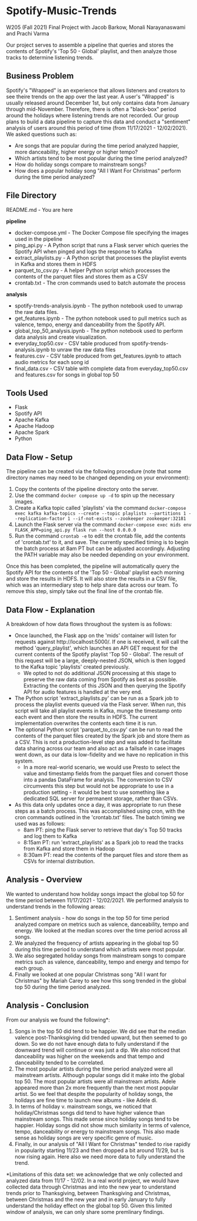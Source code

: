 # Spotify-Music-Trends

W205 (Fall 2021) Final Project with Jacob Barkow, Monali Narayanaswami and Prachi Varma

Our project serves to assemble a pipeline that queries and stores the contents of Spotify's 'Top 50 - Global' playlist, and then analyze those tracks to determine listening trends.

## Business Problem

Spotify's "Wrapped" is an experience that allows listeners and creators to see theire trends on the app over the last year. A user's "Wrapped" is usually released around December 1st, but only contains data from January through mid-November. Therefore, there is often a "black-box" period around the holidays where listening trends are not recorded. Our group plans to build a data pipeline to capture this data and conduct a "sentiment" analysis of users around this period of time (from 11/17/2021 - 12/02/2021). We asked questions such as:
 * Are songs that are popular during the time period analyzed happier, more danceability, higher energy or higher tempo?
 * Which artists tend to be most popular during the time period analyzed?
 * How do holiday songs compare to mainstream songs?
 * How does a popular holiday song "All I Want For Christmas" perform during the time period analyzed?

## File Directory

README.md - You are here

**pipeline**
- docker-compose.yml - The Docker Compose file specifying the images used in the pipeline
- ping_api.py - A Python script that runs a Flask server which queries the Spotify API when pinged and logs the response to Kafka
- extract_playlists.py - A Python script that processes the playlist events in Kafka and stores them in HDFS
- parquet_to_csv.py - A helper Python script which processes the contents of the parquet files and stores them as a CSV
- crontab.txt - The cron commands used to batch automate the process

**analysis**
- spotify-trends-analysis.ipynb - The python notebook used to unwrap the raw data files.
- get_features.ipynb - The python notebook used to pull metrics such as valence, tempo, energy and danceability from the Spotify API.
- global_top_50_analysis.ipynb - The python notebook used to perform data analysis and create visualization.
- everyday_top50.csv - CSV table produced from spotify-trends-analysis.ipynb to unraw the raw data files
- features.csv - CSV table produced from get_features.ipynb to attach audio metrics for each song id
- final_data.csv - CSV table with complete data from everyday_top50.csv and features.csv for songs in global top 50

## Tools Used

- Flask
- Spotify API
- Apache Kafka
- Apache Hadoop
- Apache Spark
- Python

## Data Flow - Setup

The pipeline can be created via the following procedure (note that some directory names may need to be changed depending on your environment):

1. Copy the contents of the pipeline directory onto the server.
2. Use the command `docker compose up -d` to spin up the necessary images. 
3. Create a Kafka topic called 'playlists' via the command `docker-compose exec kafka kafka-topics --create --topic playlists --partitions 1 --replication-factor 1 --if-not-exists --zookeeper zookeeper:32181`
4. Launch the Flask server via the command `docker-compose exec mids env FLASK_APP=ping_api.py flask run --host 0.0.0.0`
5. Run the command `crontab -e` to edit the crontab file, add the contents of 'crontab.txt' to it, and save. The currently specified timing is to begin the batch process at 8am PT but can be adjusted accordingly. Adjusting the PATH variable may also be needed depending on your environment.

Once this has been completed, the pipeline will automatically query the Spotify API for the contents of the 'Top 50 - Global' playlist each morning and store the results in HDFS. It will also store the results in a CSV file, which was an intermediary step to help share data across our team. To remove this step, simply take out the final line of the crontab file.

## Data Flow - Explanation

A breakdown of how data flows throughout the system is as follows:

- Once launched, the Flask app on the 'mids' container will listen for requests against http://localhost:5000/. If one is received, it will call the method 'query_playlist', which launches an API GET request for the current contents of the Spotify playlist 'Top 50 - Global'. The result of this request will be a large, deeply-nested JSON, which is then logged to the Kafka topic 'playlists' created previously.
    - We opted to not do additional JSON processing at this stage to preserve the raw data coming from Spotify as best as possible. Extracting the contents of this JSON and then querying the Spotify API for audio features is handled at the very end.
- The Python script 'extract_playlists.py' can be run as a Spark job to process the playlist events queued via the Flask server. When run, this script will take all playlist events in Kafka, munge the timestamp onto each event and then store the results in HDFS. The current implementation overwrites the contents each time it is run.
- The optional Python script 'parquet_to_csv.py' can be run to read the contents of the parquet files created by the Spark job and store them as a CSV. This is not a production-level step and was added to facilitate data sharing across our team and also act as a failsafe in case images went down, as our data is low-fidelity and we have no replication in this system.
    - In a more real-world scenario, we would use Presto to select the value and timestamp fields from the parquet files and convert those into a pandas DataFrame for analysis. The conversion to CSV circumvents this step but would not be appropriate to use in a production setting - it would be best to use something like a dedicated SQL server for permanent storage, rather than CSVs.
- As this data only updates once a day, it was appropriate to run these steps as a batch process. This was accomplished using cron, with the cron commands outlined in the 'crontab.txt' files. The batch timing we used was as follows:
    - 8am PT: ping the Flask server to retrieve that day's Top 50 tracks and log them to Kafka
    - 8:15am PT: run 'extract_playlists' as a Spark job to read the tracks from Kafka and store them in Hadoop
    - 8:30am PT: read the contents of the parquet files and store them as CSVs for internal distribution.
    
## Analysis - Overview
We wanted to understand how holiday songs impact the global top 50 for the time period between 11/17/2021 - 12/02/2021. We performed analysis to understand trends in the following areas:
1. Sentiment analysis - how do songs in the top 50 for time period analyzed compare on metrics such as valence, danceability, tempo and energy. We looked at the median scores over the time period across all songs.
2. We analyzed the frequency of artists appearing in the global top 50 during this time period to understand which artists were most popular.
3. We also segregated holiday songs from mainstream songs to compare metrics such as valence, danceability, tempo and energy and tempo for each group.
4. Finally we looked at one popular Christmas song "All I want for Christmas" by Mariah Carey to see how this song trended in the global top 50 during the time period analyzed.

## Analysis - Conclusion
From our analysis we found the following*:
1. Songs in the top 50 did tend to be happier. We did see that the median valence post-Thanksgiving did trended upward, but then seemed to go down. So we do not have enough data to fully understand if the downward trend will continue or was just a dip. We also noticed that danceability was higher on the weekends and that tempo and danceability tended to be correlated.
2. The most popular artists during the time period analyzed were all mainstream artists. Although popular songs did it make into the global top 50. The most popular artists were all mainstream artists. Adele appeared more than 2x more frequently than the next most popular artist. So we feel that despite the popularity of holiday songs, the holidays are fine time to launch new albums - like Adele di.
3. In terms of holiday v. mainstream songs, we noticed that holiday/Christmas songs did tend to have higher valence than mainstream songs. This made sense since holiday songs tend to be happier. Holiday songs did not show much similarity in terms of valence, tempo, danceability or energy to mainstream songs. This also made sense as holiday songs are very specific genre of music.
4. Finally, in our analysis of "All I Want for Christmas" tended to rise rapidly in popularity starting 11/23 and then dropped a bit around 11/29, but is now rising again. Here also we need more data to fully understand the trend.

*Limitations of this data set: we acknowledge that we only collected and analyzed data from 11/17 - 12/02. In a real world project, we would have collected data through Christmas and into the new year to understand trends prior to Thanksgiving, between Thanksgiving and Christmas, between Christmas and the new year and in early January to fully understand the holiday effect on the global top 50. Given this limited window of analysis, we can only share some premlinary findings.
